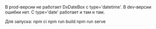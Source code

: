 В prod-версии не работает DxDateBox с type='datetime'. В dev-версии ошибки нет. С type='date' работает и там и там.

Для запуска:
npm ci
npm run build
npm run serve
